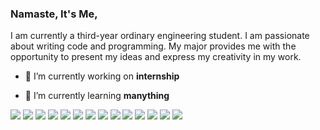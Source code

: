 ### Namaste, It's Me,

I am currently a third-year ordinary engineering student. I am passionate about writing code and programming. My major provides me with the opportunity to present my ideas and express my creativity in my work.</h3>

- 🔭 I’m currently working on **internship**

- 🌱 I’m currently learning **manything**


<p align="left">
  <a target="_blank"><img src="https://img.shields.io/badge/HTML5-E34F26?style=for-the-badge&logo=html5&logoColor=white"></img></a>
  <a target="_blank"><img src="https://img.shields.io/badge/CSS3-1572B6?style=for-the-badge&logo=css3&logoColor=white"></img></a>
  <a target="_blank"><img src="https://img.shields.io/badge/JavaScript-F7DF1E?style=for-the-badge&logo=JavaScript&logoColor=white"></img></a>
  <a target="_blank"><img src="https://img.shields.io/badge/Sass-CC6699?style=for-the-badge&logo=sass&logoColor=white"></img></a>
  <a target="_blank"><img src="https://img.shields.io/badge/Python-3776AB?style=for-the-badge&logo=python&logoColor=white"></img></a>
  <a target="_blank"><img src="https://img.shields.io/badge/Dart-0175C2?style=for-the-badge&logo=dart&logoColor=white"></img></a>
  <a target="_blank"><img src="https://img.shields.io/badge/TypeScript-007ACC?style=for-the-badge&logo=typescript&logoColor=white"></img></a>
  <a target="_blank"><img src="https://img.shields.io/badge/C%2B%2B-00599C?style=for-the-badge&logo=c%2B%2B&logoColor=white"></img></a>
  <a target="_blank"><img src="https://img.shields.io/badge/Java-ED8B00?style=for-the-badge&logo=openjdk&logoColor=white"></img></a>
  <a target="_blank"><img src="https://img.shields.io/badge/React-20232A?style=for-the-badge&logo=react&logoColor=61DAFB"></img></a>
  <a target="_blank"><img src="https://img.shields.io/badge/Unity-100000?style=for-the-badge&logo=unity&logoColor=white"></img></a>
  <a target="_blank"><img src="https://img.shields.io/badge/Adobe%20Illustrator-FF9A00?logo=adobeillustrator&logoColor=fff&style=for-the-badge"></img></a>
  <a target="_blank"><img src="https://img.shields.io/badge/Figma-F24E1E?style=for-the-badge&logo=figma&logoColor=white"></img></a>
  <a target="_blank"><img src="https://img.shields.io/badge/blender-%23F5792A.svg?style=for-the-badge&logo=blender&logoColor=white"></img></a>
</p>
